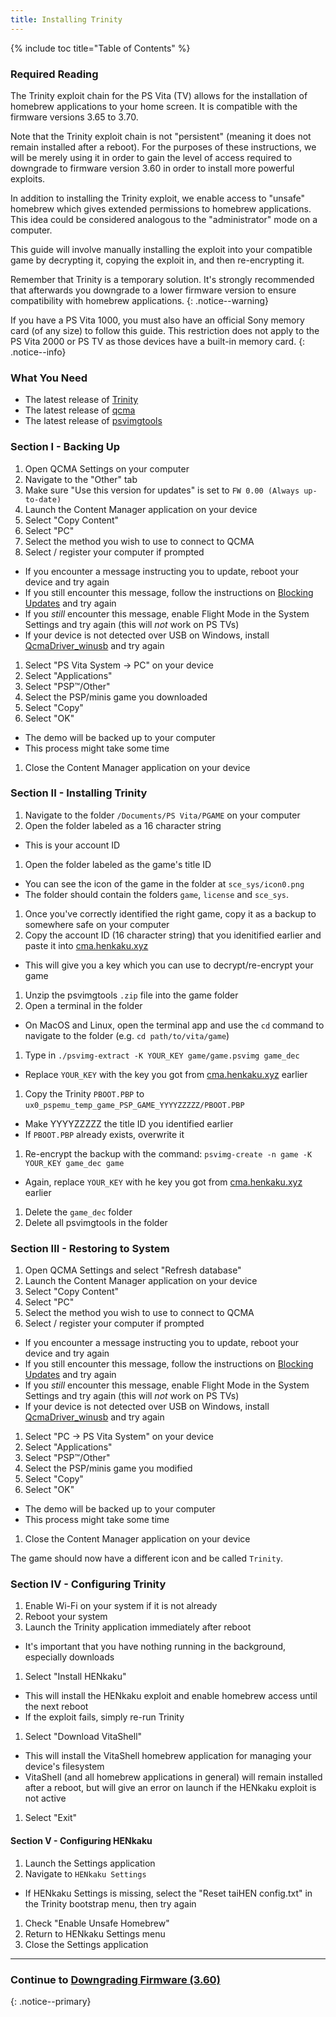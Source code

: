 ```yaml
---
title: Installing Trinity
---
```


{% include toc title="Table of Contents" %}

### Required Reading

The Trinity exploit chain for the PS Vita (TV) allows for the installation of homebrew applications to your home screen. It is compatible with the firmware versions 3.65 to 3.70.

Note that the Trinity exploit chain is not "persistent" (meaning it does not remain installed after a reboot). For the purposes of these instructions, we will be merely using it in order to gain the level of access required to downgrade to firmware version 3.60 in order to install more powerful exploits.

In addition to installing the Trinity exploit, we enable access to "unsafe" homebrew which gives extended permissions to homebrew applications. This idea could be considered analogous to the "administrator" mode on a computer.

This guide will involve manually installing the exploit into your compatible game by decrypting it, copying the exploit in, and then re-encrypting it.

Remember that Trinity is a temporary solution. It's strongly recommended that afterwards you downgrade to a lower firmware version to ensure compatibility with homebrew applications.
{: .notice--warning}

If you have a PS Vita 1000, you must also have an official Sony memory card (of any size) to follow this guide. This restriction does not apply to the PS Vita 2000 or PS TV as those devices have a built-in memory card.
{: .notice--info}

### What You Need

- The latest release of [Trinity](https://github.com/TheOfficialFloW/Trinity/releases/latest)
- The latest release of [qcma](https://github.com/codestation/qcma/releases/latest)
- The latest release of [psvimgtools](https://github.com/yifanlu/psvimgtools/releases/latest)

### Section I - Backing Up

1. Open QCMA Settings on your computer
1. Navigate to the "Other" tab
1. Make sure "Use this version for updates" is set to `FW 0.00 (Always up-to-date)`
1. Launch the Content Manager application on your device
1. Select "Copy Content"
1. Select "PC"
1. Select the method you wish to use to connect to QCMA
1. Select / register your computer if prompted
  + If you encounter a message instructing you to update, reboot your device and try again
  + If you still encounter this message, follow the instructions on [Blocking Updates](blocking-updates) and try again
  + If you *still* encounter this message, enable Flight Mode in the System Settings and try again (this will *not* work on PS TVs)
  + If your device is not detected over USB on Windows, install [QcmaDriver_winusb](https://github.com/soarqin/finalhe/releases/download/v1.3/QcmaDriver_winusb.exe) and try again
1. Select "PS Vita System -> PC" on your device
1. Select "Applications"
1. Select "PSP™/Other"
1. Select the PSP/minis game you downloaded
1. Select "Copy"
1. Select "OK"
  + The demo will be backed up to your computer
  + This process might take some time
1. Close the Content Manager application on your device

### Section II - Installing Trinity

1. Navigate to the folder `/Documents/PS Vita/PGAME` on your computer
1. Open the folder labeled as a 16 character string
  - This is your account ID
1. Open the folder labeled as the game's title ID
  - You can see the icon of the game in the folder at `sce_sys/icon0.png`
  - The folder should contain the folders `game`, `license` and `sce_sys`.
1. Once you've correctly identified the right game, copy it as a backup to somewhere safe on your computer
1. Copy the account ID (16 character string) that you idenitified earlier and paste it into [cma.henkaku.xyz](http://cma.henkaku.xyz/)
  - This will give you a key which you can use to decrypt/re-encrypt your game
1. Unzip the psvimgtools `.zip` file into the game folder
1. Open a terminal in the folder
  - On MacOS and Linux, open the terminal app and use the `cd` command to navigate to the folder (e.g. `cd path/to/vita/game`)
1. Type in `./psvimg-extract -K YOUR_KEY game/game.psvimg game_dec`
  - Replace `YOUR_KEY` with the key you got from [cma.henkaku.xyz](http://cma.henkaku.xyz/) earlier
1. Copy the Trinity `PBOOT.PBP` to `ux0_pspemu_temp_game_PSP_GAME_YYYYZZZZZ/PBOOT.PBP`
  - Make YYYYZZZZZ the title ID you identified earlier
  - If `PBOOT.PBP` already exists, overwrite it
1. Re-encrypt the backup with the command: `psvimg-create -n game -K YOUR_KEY game_dec game`
  - Again, replace `YOUR_KEY` with he key you got from [cma.henkaku.xyz](http://cma.henkaku.xyz/) earlier
1. Delete the `game_dec` folder
1. Delete all psvimgtools in the folder

### Section III - Restoring to System

1. Open QCMA Settings and select "Refresh database"
1. Launch the Content Manager application on your device
1. Select "Copy Content"
1. Select "PC"
1. Select the method you wish to use to connect to QCMA
1. Select / register your computer if prompted
  + If you encounter a message instructing you to update, reboot your device and try again
  + If you still encounter this message, follow the instructions on [Blocking Updates](blocking-updates) and try again
  + If you *still* encounter this message, enable Flight Mode in the System Settings and try again (this will *not* work on PS TVs)
  + If your device is not detected over USB on Windows, install [QcmaDriver_winusb](https://github.com/soarqin/finalhe/releases/download/v1.3/QcmaDriver_winusb.exe) and try again
1. Select "PC -> PS Vita System" on your device
1. Select "Applications"
1. Select "PSP™/Other"
1. Select the PSP/minis game you modified
1. Select "Copy"
1. Select "OK"
  + The demo will be backed up to your computer
  + This process might take some time
1. Close the Content Manager application on your device

The game should now have a different icon and be called `Trinity`.

### Section IV - Configuring Trinity

1. Enable Wi-Fi on your system if it is not already
1. Reboot your system
1. Launch the Trinity application immediately after reboot
  + It's important that you have nothing running in the background, especially downloads
1. Select "Install HENkaku"
  + This will install the HENkaku exploit and enable homebrew access until the next reboot
  + If the exploit fails, simply re-run Trinity
1. Select "Download VitaShell"
  + This will install the VitaShell homebrew application for managing your device's filesystem
  + VitaShell (and all homebrew applications in general) will remain installed after a reboot, but will give an error on launch if the HENkaku exploit is not active
1. Select "Exit"

#### Section V - Configuring HENkaku

1. Launch the Settings application
1. Navigate to `HENkaku Settings`
  + If HENkaku Settings is missing, select the "Reset taiHEN config.txt" in the Trinity bootstrap menu, then try again
1. Check "Enable Unsafe Homebrew"
1. Return to HENkaku Settings menu
1. Close the Settings application

___

### Continue to [Downgrading Firmware (3.60)](downgrading-firmware-(3.60))
{: .notice--primary}
